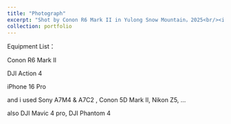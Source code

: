```yaml
---
title: "Photograph"
excerpt: "Shot by Conon R6 Mark II in Yulong Snow Mountain，2025<br/><img src='/images/photograph800600.jpg'>"
collection: portfolio
---
```


Equipment List：

Conon R6 Mark II

DJI Action 4

iPhone 16 Pro

and i used Sony A7M4 & A7C2 , Conon 5D Mark II, Nikon Z5, ...

also DJI Mavic 4 pro, DJI Phantom 4
